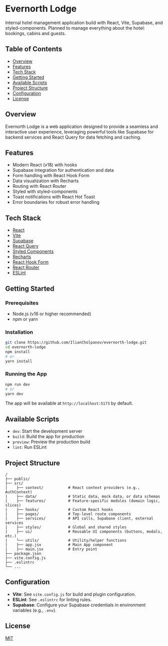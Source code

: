 # Evernorth Lodge
Internal hotel management application build with React, Vite, Supabase, and styled-components. Planned to manage everything about the hotel: bookings, cabins and guests.

## Table of Contents

- [Overview](#overview)
- [Features](#features)
- [Tech Stack](#tech-stack)
- [Getting Started](#getting-started)
- [Available Scripts](#available-scripts)
- [Project Structure](#project-structure)
- [Configuration](#configuration)
- [License](#license)

## Overview

Evernorth Lodge is a web application designed to provide a seamless and interactive user experience, leveraging powerful tools like Supabase for backend services and React Query for data fetching and caching.

## Features

- Modern React (v18) with hooks
- Supabase integration for authentication and data
- Form handling with React Hook Form
- Data visualization with Recharts
- Routing with React Router
- Styled with styled-components
- Toast notifications with React Hot Toast
- Error boundaries for robust error handling

## Tech Stack

- [React](https://react.dev/)
- [Vite](https://vitejs.dev/)
- [Supabase](https://supabase.com/)
- [React Query](https://tanstack.com/query/latest)
- [Styled Components](https://styled-components.com/)
- [Recharts](https://recharts.org/)
- [React Hook Form](https://react-hook-form.com/)
- [React Router](https://reactrouter.com/)
- [ESLint](https://eslint.org/)

## Getting Started

### Prerequisites

- Node.js (v16 or higher recommended)
- npm or yarn

### Installation

```bash
git clone https://github.com/IlianCholpanov/evernorth-lodge.git
cd evernorth-lodge
npm install
# or
yarn install
```

### Running the App

```bash
npm run dev
# or
yarn dev
```

The app will be available at `http://localhost:5173` by default.

## Available Scripts

- `dev`: Start the development server
- `build`: Build the app for production
- `preview`: Preview the production build
- `lint`: Run ESLint

## Project Structure

```
/
├── public/
├── src/
|    ├── context/           # React context providers (e.g., AuthContext)
|    ├── data/              # Static data, mock data, or data schemas
|    ├── features/          # Feature-specific modules (domain logic, slices)
|    ├── hooks/             # Custom React hooks
|    ├── pages/             # Top-level route components
|    ├── services/          # API calls, Supabase client, external services
|    ├── styles/            # Global and shared styles
|    ├── ui/                # Reusable UI components (buttons, modals, etc.)
|    └── utils/             # Utility/helper functions
|    ├── app.jsx            # Main App component
|    ├── main.jsx           # Entry point   
├── package.json
├── vite.config.js
├── .eslintrc
└── ...
```

## Configuration

- **Vite**: See `vite.config.js` for build and plugin configuration.
- **ESLint**: See `.eslintrc` for linting rules.
- **Supabase**: Configure your Supabase credentials in environment variables (e.g., `.env`).

## License

[MIT](LICENSE)
